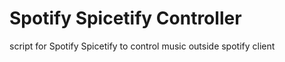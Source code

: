 # Spotify Spicetify Controller
 
script for Spotify Spicetify to control music outside spotify client 
